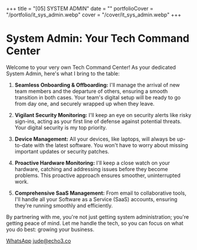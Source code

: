 +++
title = "[05] SYSTEM ADMIN"
date = ""
portfolioCover = "/portfolio/it_sys_admin.webp"
cover = "/cover/it_sys_admin.webp"
+++
# System Admin: Your Tech Command Center

Welcome to your very own Tech Command Center! As your dedicated System Admin, here's what I bring to the table:

1. **Seamless Onboarding & Offboarding:** I'll manage the arrival of new team members and the departure of others, ensuring a smooth transition in both cases. Your team's digital setup will be ready to go from day one, and securely wrapped up when they leave.

2. **Vigilant Security Monitoring:** I'll keep an eye on security alerts like risky sign-ins, acting as your first line of defense against potential threats. Your digital security is my top priority.

3. **Device Management:** All your devices, like laptops, will always be up-to-date with the latest software. You won't have to worry about missing important updates or security patches.

4. **Proactive Hardware Monitoring:** I'll keep a close watch on your hardware, catching and addressing issues before they become problems. This proactive approach ensures smoother, uninterrupted work.

5. **Comprehensive SaaS Management:** From email to collaborative tools, I'll handle all your Software as a Service (SaaS) accounts, ensuring they're running smoothly and efficiently.

By partnering with me, you're not just getting system administration; you're getting peace of mind. Let me handle the tech, so you can focus on what you do best: growing your business.

[WhatsApp](https://wa.me/447413678040)
[jude@echo3.co](mailto:jude@echo3.co)